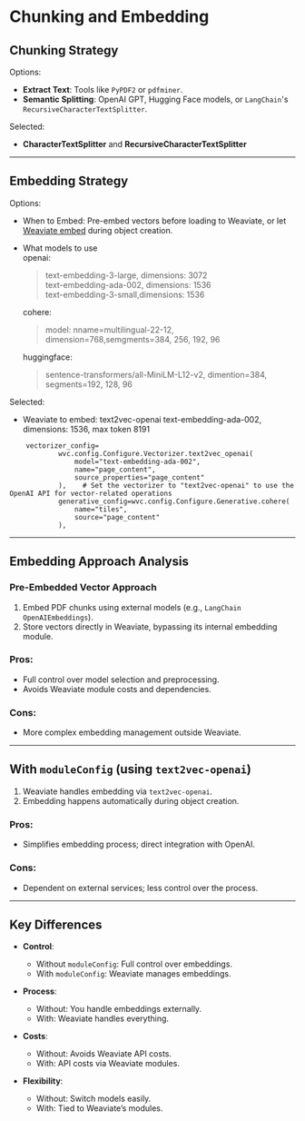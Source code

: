 # Chunking and Embedding

## Chunking Strategy

Options:
- **Extract Text**: Tools like `PyPDF2` or `pdfminer`.
- **Semantic Splitting**: OpenAI GPT, Hugging Face models, or `LangChain`'s `RecursiveCharacterTextSplitter`.

Selected:
- **CharacterTextSplitter** and **RecursiveCharacterTextSplitter**

---

## Embedding Strategy

Options:
- When to Embed: Pre-embed vectors before loading to Weaviate, or let [Weaviate embed](https://weaviate.io/developers/weaviate/concepts/vector-quantization) during object creation. <br>
- What models to use <br>
    openai: 
    > text-embedding-3-large, dimensions: 3072 <br>
    > text-embedding-ada-002, dimensions: 1536 <br>
    > text-embedding-3-small,dimensions: 1536 <br>
    
    cohere: 
    > model: nname=multilingual-22-12, dimension=768,semgments=384, 256, 192, 96
    
    huggingface: 
    > sentence-transformers/all-MiniLM-L12-v2, dimention=384, segments=192, 128, 96

Selected:
- Weaviate to embed: text2vec-openai text-embedding-ada-002, dimensions: 1536, max token 8191
```
    vectorizer_config=
            wvc.config.Configure.Vectorizer.text2vec_openai(
                model="text-embedding-ada-002",
                name="page_content",
                source_properties="page_content"
            ),    # Set the vectorizer to "text2vec-openai" to use the OpenAI API for vector-related operations
            generative_config=wvc.config.Configure.Generative.cohere(
                name="tiles", 
                source="page_content"
            ),             
```

---
## Embedding Approach Analysis


### Pre-Embedded Vector Approach

1. Embed PDF chunks using external models (e.g., `LangChain OpenAIEmbeddings`).  
2. Store vectors directly in Weaviate, bypassing its internal embedding module.

### Pros:
- Full control over model selection and preprocessing.
- Avoids Weaviate module costs and dependencies.

### Cons:
- More complex embedding management outside Weaviate.

---

## With `moduleConfig` (using `text2vec-openai`)

1. Weaviate handles embedding via `text2vec-openai`.
2. Embedding happens automatically during object creation.

### Pros:
- Simplifies embedding process; direct integration with OpenAI.
  
### Cons:
- Dependent on external services; less control over the process.

---

## Key Differences

- **Control**:  
  - Without `moduleConfig`: Full control over embeddings.  
  - With `moduleConfig`: Weaviate manages embeddings.
  
- **Process**:  
  - Without: You handle embeddings externally.  
  - With: Weaviate handles everything.

- **Costs**:  
  - Without: Avoids Weaviate API costs.  
  - With: API costs via Weaviate modules.

- **Flexibility**:  
  - Without: Switch models easily.  
  - With: Tied to Weaviate’s modules.
